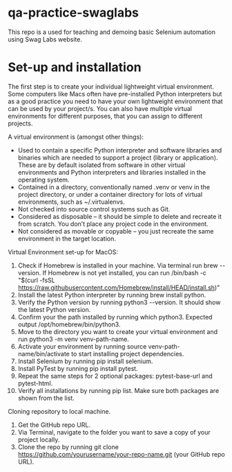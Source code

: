 # qa-practice-swaglabs
This repo is a used for teaching and demoing basic Selenium automation using Swag Labs website.

# Set-up and installation
The first step is to create your individual lightweight virtual environment. Some computers like Macs often have pre-installed Python interpreters but as a good practice you need to have your own lightweight environment that can be used by your project/s. You can also have multiple virtual environments for different purposes, that you can assign to different projects.

A virtual environment is (amongst other things):

- Used to contain a specific Python interpreter and software libraries and binaries which are needed to support a project (library or application). These are by default isolated from software in other virtual environments and Python interpreters and libraries installed in the operating system.
- Contained in a directory, conventionally named .venv or venv in the project directory, or under a container directory for lots of virtual environments, such as ~/.virtualenvs.
- Not checked into source control systems such as Git.
- Considered as disposable – it should be simple to delete and recreate it from scratch. You don’t place any project code in the environment.
- Not considered as movable or copyable – you just recreate the same environment in the target location.

Virtual Environment set-up for MacOS:
1. Check if Homebrew is installed in your machine. Via terminal run brew --version. If Homebrew is not yet installed, you can run /bin/bash -c "$(curl -fsSL https://raw.githubusercontent.com/Homebrew/install/HEAD/install.sh)"
2. Install the latest Python interpreter by running brew install python.
3. Verify the Python version by running python3 --version. It should show the latest Python version.
4. Confirm your the path installed by running which python3. Expected output /opt/homebrew/bin/python3.
5. Move to the directory you want to create your virtual environment and run python3 -m venv venv-path-name.
6. Activate your environment by running source venv-path-name/bin/activate to start installing project dependencies.
7. Install Selenium by running pip install selenium.
8. Install PyTest by running pip install pytest.
9. Repeat the same steps for 2 optional packages: pytest-base-url and pytest-html.
10. Verify all installations by running pip list. Make sure both packages are shown from the list.

Cloning repository to local machine.
1. Get the GitHub repo URL.
2. Via Terminal, navigate to the folder you want to save a copy of your project locally.
3. Clone the repo by running git clone https://github.com/yourusername/your-repo-name.git (your GitHub repo URL).
